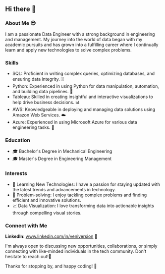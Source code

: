 ## Hi there 👋

<!--
**VeniVersion/VeniVersion** is a ✨ _special_ ✨ repository because its `README.md` (this file) appears on your GitHub profile.

Here are some ideas to get you started:

- 🔭 I’m currently working on ...
- 🌱 I’m currently learning ...
- 👯 I’m looking to collaborate on ...
- 🤔 I’m looking for help with ...
- 💬 Ask me about ...
- 📫 How to reach me: ...
- 😄 Pronouns: ...
- ⚡ Fun fact: ...
rewrite this
-->

### About Me 😎
I am a passionate Data Engineer with a strong background in engineering and management. My journey into the world of data began with my academic pursuits and has grown into a fulfilling career where I continually learn and apply new technologies to solve complex problems.

### Skills
- SQL: Proficient in writing complex queries, optimizing databases, and ensuring data integrity. 🗄️
- Python: Experienced in using Python for data manipulation, automation, and building data pipelines. 🐍
- Tableau: Skilled in creating insightful and interactive visualizations to help drive business decisions. 📊
- AWS: Knowledgeable in deploying and managing data solutions using Amazon Web Services. ☁️
- Azure: Experienced in using Microsoft Azure for various data engineering tasks. 🔵
### Education
- 🎓 Bachelor's Degree in Mechanical Engineering
- 🎓 Master's Degree in Engineering Management
### Interests
- 🌟 Learning New Technologies: I have a passion for staying updated with the latest trends and advancements in technology.
- 🧩 Problem-solving: I enjoy tackling complex problems and finding efficient and innovative solutions.
- 📈 Data Visualization: I love transforming data into actionable insights through compelling visual stories.

<!--
Projects


Here are a few highlights of my projects:

[Project Name]: A brief description of what the project is about, the technologies used, and the outcome. 🚀
[Project Name]: A brief description of what the project is about, the technologies used, and the outcome. 💡
[Project Name]: A brief description of what the project is about, the technologies used, and the outcome. 🔍
Feel free to check out my repositories to see more of my work!
-->
### Connect with Me
**LinkedIn**: www.linkedin.com/in/veniversion 💼

I'm always open to discussing new opportunities, collaborations, or simply connecting with like-minded individuals in the tech community. Don't hesitate to reach out!🤝

Thanks for stopping by, and happy coding! 🚀
